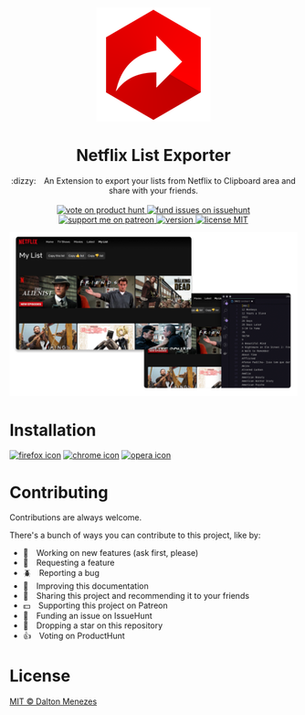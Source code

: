 <p align="center">
  <a href="#logo" id="logo">
    <img src="https://github.com/daltonmenezes/assets/blob/master/images/icons/netflix-list-exporter-logo.png?raw=true" alt="Netflix List Exporter logo" />
  </a>
</p>

<h1 align="center">Netflix List Exporter</h1>

<p align="center">
  :dizzy: An Extension to export your lists from Netflix to Clipboard area and share with your friends.
  <br><br>
  <a href="https://www.producthunt.com/posts/netflix-list-exporter">
    <img src="https://img.shields.io/badge/vote%20on%20-product hunt-informational?style=flat-square&color=c21313" alt="vote on product hunt"/>
    <a href="https://issuehunt.io/r/daltonmenezes/netflix-list-exporter">
    <img src="https://img.shields.io/badge/fund%20issues%20on-issuehunt-informational?style=flat-square&color=c21313" alt="fund issues on issuehunt" />
  </a>  
  <a href="https://www.patreon.com/daltonmenezes">
    <img src="https://img.shields.io/badge/support%20on-patreon-informational?style=flat-square&color=c21313" alt="support me on patreon" />
  </a>

  <a href="https://github.com/daltonmenezes/netflix-list-exporter/releases/latest">
    <img src="https://img.shields.io/badge/version%20-v2.2.2-informational?style=flat-square&color=c21313" alt="version" />
  </a>  
  <a href="https://github.com/daltonmenezes/netflix-list-exporter/blob/master/LICENSE">
    <img src="https://img.shields.io/badge/license%20-MIT-informational?style=flat-square&color=c21313" alt="license MIT" />
  </a>
</p>

<p align="center">
  <a href="#screenshot" id="screenshot">
    <img src="https://github.com/daltonmenezes/assets/blob/master/images/netflix-list-exporter/screenshot.png?raw=true" alt="screenshot">
  </a>
</p>
  
# Installation
<a href="https://addons.mozilla.org/pt-BR/firefox/addon/netflix-list-exporter/"><img src="https://i.imgur.com/imhunnJ.png" alt="firefox icon" width="50"/></a>
<a href="https://chrome.google.com/webstore/detail/netflix-list-exporter/mkhmjimpmgfjejbemjbimepeifijlagc"><img src="https://i.imgur.com/lMue0Hb.png" alt="chrome icon"  width="50"/></a>
<a href="https://addons.opera.com/pt-br/extensions/details/netflix-list-exporter"><img src="https://i.imgur.com/t9OCThZ.png" alt="opera icon" width="50"/></a>


# Contributing
Contributions are always welcome.

There's a bunch of ways you can contribute to this project, like by:
- :electric_plug: Working on new features (ask first, please)
- :wave: Requesting a feature
- :beetle: Reporting a bug
- :page_facing_up: Improving this documentation
- :rotating_light: Sharing this project and recommending it to your friends
- :dollar: Supporting this project on Patreon
- :bug: Funding an issue on IssueHunt
- :star2: Dropping a star on this repository
- :thumbsup: Voting on ProductHunt

# License
[MIT © Dalton Menezes](https://github.com/daltonmenezes/netflix-list-exporter/blob/master/LICENSE)
